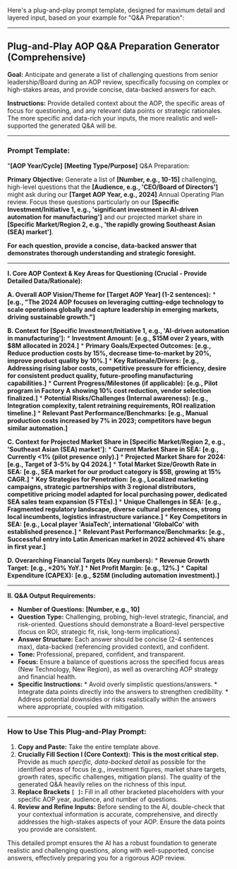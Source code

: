 Here's a plug-and-play prompt template, designed for maximum detail and layered input, based on your example for "Q&A Preparation":

---

## Plug-and-Play AOP Q&A Preparation Generator (Comprehensive)

**Goal:** Anticipate and generate a list of challenging questions from senior leadership/Board during an AOP review, specifically focusing on complex or high-stakes areas, and provide concise, data-backed answers for each.

**Instructions:** Provide detailed context about the AOP, the specific areas of focus for questioning, and any relevant data points or strategic rationales. The more specific and data-rich your inputs, the more realistic and well-supported the generated Q&A will be.

---

### Prompt Template:

"**[AOP Year/Cycle]** **[Meeting Type/Purpose]** Q&A Preparation:

**Primary Objective:** Generate a list of **[Number, e.g., 10-15]** challenging, high-level questions that the **[Audience, e.g., 'CEO/Board of Directors']** might ask during our **[Target AOP Year, e.g., 2024]** Annual Operating Plan review. Focus these questions particularly on our **[Specific Investment/Initiative 1, e.g., 'significant investment in AI-driven automation for manufacturing']** and our projected market share in **[Specific Market/Region 2, e.g., 'the rapidly growing Southeast Asian (SEA) market']**.

**For each question, provide a concise, data-backed answer that demonstrates thorough understanding and strategic foresight.**

---

**I. Core AOP Context & Key Areas for Questioning (Crucial - Provide Detailed Data/Rationale):**

   **A. Overall AOP Vision/Theme for [Target AOP Year] (1-2 sentences):**
      *   **[e.g., "The 2024 AOP focuses on leveraging cutting-edge technology to scale operations globally and capture leadership in emerging markets, driving sustainable growth."]**

   **B. Context for [Specific Investment/Initiative 1, e.g., 'AI-driven automation in manufacturing']:**
      *   **Investment Amount:** **[e.g., $15M over 2 years, with $8M allocated in 2024.]**
      *   **Primary Goals/Expected Outcomes:** **[e.g., Reduce production costs by 15%, decrease time-to-market by 20%, improve product quality by 10%.]**
      *   **Key Rationale/Drivers:** **[e.g., Addressing rising labor costs, competitive pressure for efficiency, desire for consistent product quality, future-proofing manufacturing capabilities.]**
      *   **Current Progress/Milestones (if applicable):** **[e.g., Pilot program in Factory A showing 10% cost reduction, vendor selection finalized.]**
      *   **Potential Risks/Challenges (Internal awareness):** **[e.g., Integration complexity, talent retraining requirements, ROI realization timeline.]**
      *   **Relevant Past Performance/Benchmarks:** **[e.g., Manual production costs increased by 7% in 2023; competitors have begun similar automation.]**

   **C. Context for Projected Market Share in [Specific Market/Region 2, e.g., 'Southeast Asian (SEA) market']:**
      *   **Current Market Share in SEA:** **[e.g., Currently <1% (pilot presence only).]**
      *   **Projected Market Share for 2024:** **[e.g., Target of 3-5% by Q4 2024.]**
      *   **Total Market Size/Growth Rate in SEA:** **[e.g., SEA market for our product category is $5B, growing at 15% CAGR.]**
      *   **Key Strategies for Penetration:** **[e.g., Localized marketing campaigns, strategic partnerships with 3 regional distributors, competitive pricing model adapted for local purchasing power, dedicated SEA sales team expansion (5 FTEs).]**
      *   **Unique Challenges in SEA:** **[e.g., Fragmented regulatory landscape, diverse cultural preferences, strong local incumbents, logistics infrastructure variance.]**
      *   **Key Competitors in SEA:** **[e.g., Local player 'AsiaTech', international 'GlobalCo' with established presence.]**
      *   **Relevant Past Performance/Benchmarks:** **[e.g., Successful entry into Latin American market in 2022 achieved 4% share in first year.]**

   **D. Overarching Financial Targets (Key numbers):**
      *   **Revenue Growth Target:** **[e.g., +20% YoY.]**
      *   **Net Profit Margin:** **[e.g., 12%.]**
      *   **Capital Expenditure (CAPEX):** **[e.g., $25M (including automation investment).]**

---

**II. Q&A Output Requirements:**

   *   **Number of Questions:** **[Number, e.g., 10]**
   *   **Question Type:** Challenging, probing, high-level strategic, financial, and risk-oriented. Questions should demonstrate a Board-level perspective (focus on ROI, strategic fit, risk, long-term implications).
   *   **Answer Structure:** Each answer should be concise (2-4 sentences max), data-backed (referencing provided context), and confident.
   *   **Tone:** Professional, prepared, confident, and transparent.
   *   **Focus:** Ensure a balance of questions across the specified focus areas (New Technology, New Region), as well as overarching AOP strategy and financial health.
   *   **Specific Instructions:**
      *   Avoid overly simplistic questions/answers.
      *   Integrate data points directly into the answers to strengthen credibility.
      *   Address potential downsides or risks realistically within the answers where appropriate, coupled with mitigation.

---

### How to Use This Plug-and-Play Prompt:

1.  **Copy and Paste:** Take the entire template above.
2.  **Crucially Fill Section I (Core Context):** **This is the most critical step.** Provide as much *specific, data-backed detail* as possible for the identified areas of focus (e.g., investment figures, market share targets, growth rates, specific challenges, mitigation plans). The quality of the generated Q&A heavily relies on the richness of this input.
3.  **Replace Brackets `[ ]`:** Fill in all other bracketed placeholders with your specific AOP year, audience, and number of questions.
4.  **Review and Refine Inputs:** Before sending to the AI, double-check that your contextual information is accurate, comprehensive, and directly addresses the high-stakes aspects of your AOP. Ensure the data points you provide are consistent.

This detailed prompt ensures the AI has a robust foundation to generate realistic and challenging questions, along with well-supported, concise answers, effectively preparing you for a rigorous AOP review.
